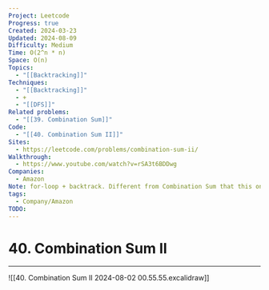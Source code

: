 ```yaml
---
Project: Leetcode
Progress: true
Created: 2024-03-23
Updated: 2024-08-09
Difficulty: Medium
Time: O(2^n * n)
Space: O(n)
Topics:
  - "[[Backtracking]]"
Techniques:
  - "[[Backtracking]]"
  - +
  - "[[DFS]]"
Related problems:
  - "[[39. Combination Sum]]"
Code:
  - "[[40. Combination Sum II]]"
Sites:
  - https://leetcode.com/problems/combination-sum-ii/
Walkthrough:
  - https://www.youtube.com/watch?v=rSA3t6BDDwg
Companies:
  - Amazon
Note: for-loop + backtrack. Different from Combination Sum that this one have duplicated numbers
tags:
  - Company/Amazon
TODO: 
---
```

# 40. Combination Sum II
---

![[40. Combination Sum II 2024-08-02 00.55.55.excalidraw]]